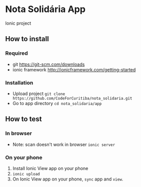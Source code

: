 # Nota Solidária App
Ionic project

## How to install

### Required

- git https://git-scm.com/downloads
- ionic framework http://ionicframework.com/getting-started

### Installation

- Upload project `git clone https://github.com/CodeForCuritiba/nota_solidaria.git`
- Go to app directory `cd nota_solidaria/app`


## How to test

### In browser
* Note: scan doesn't work in browser
`ionic server`

### On your phone

1. Install Ionic View app on your phone
2. `ionic upload`
3. On Ionic View app on your phone, `sync` app and `view`.
